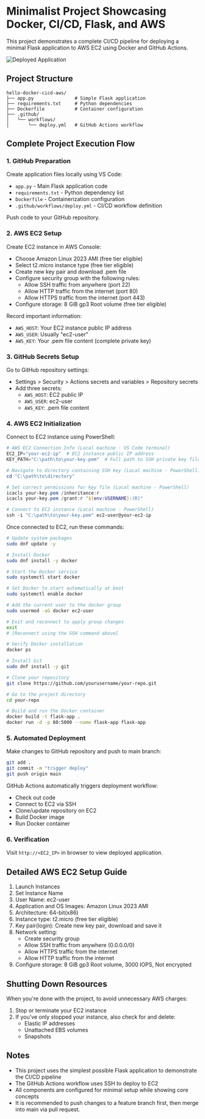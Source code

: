 # Minimalist Project Showcasing Docker, CI/CD, Flask, and AWS

This project demonstrates a complete CI/CD pipeline for deploying a minimal Flask application to AWS EC2 using Docker and GitHub Actions.

![Deployed Application](https://github.com/AD2000X/docker_cicd_flask_awsec2/blob/main/images/successfully_deploy.jpg)

## Project Structure

```
hello-docker-cicd-aws/
├── app.py               # Simple Flask application
├── requirements.txt     # Python dependencies
├── Dockerfile           # Container configuration
├── .github/
│   └── workflows/
│       └── deploy.yml   # GitHub Actions workflow
```

## Complete Project Execution Flow

### 1. GitHub Preparation

Create application files locally using VS Code:

- `app.py` - Main Flask application code
- `requirements.txt` - Python dependency list 
- `Dockerfile` - Containerization configuration
- `.github/workflows/deploy.yml` - CI/CD workflow definition

Push code to your GitHub repository.

### 2. AWS EC2 Setup

Create EC2 instance in AWS Console:

- Choose Amazon Linux 2023 AMI (free tier eligible)
- Select t2.micro instance type (free tier eligible)
- Create new key pair and download .pem file
- Configure security group with the following rules:
  - Allow SSH traffic from anywhere (port 22)
  - Allow HTTP traffic from the internet (port 80)
  - Allow HTTPS traffic from the internet (port 443)
- Configure storage: 8 GiB gp3 Root volume (free tier eligible)

Record important information:
- `AWS_HOST`: Your EC2 instance public IP address
- `AWS_USER`: Usually "ec2-user"
- `AWS_KEY`: Your .pem file content (complete private key)

### 3. GitHub Secrets Setup

Go to GitHub repository settings:
- Settings > Security > Actions secrets and variables > Repository secrets
- Add three secrets:
  - `AWS_HOST`: EC2 public IP
  - `AWS_USER`: ec2-user
  - `AWS_KEY`: .pem file content

### 4. AWS EC2 Initialization

Connect to EC2 instance using PowerShell:

```powershell
# AWS EC2 Connection Info (Local machine - VS Code terminal)
EC2_IP="your-ec2-ip"  # EC2 instance public IP address
KEY_PATH="C:\path\to\your-key.pem"  # Full path to SSH private key file

# Navigate to directory containing SSH key (Local machine - PowerShell)
cd "C:\path\to\directory"

# Set correct permissions for key file (Local machine - PowerShell)
icacls your-key.pem /inheritance:r
icacls your-key.pem /grant:r "${env:USERNAME}:(R)"

# Connect to EC2 instance (Local machine - PowerShell)
ssh -i "C:\path\to\your-key.pem" ec2-user@your-ec2-ip
```

Once connected to EC2, run these commands:

```bash
# Update system packages
sudo dnf update -y

# Install Docker
sudo dnf install -y docker

# Start the Docker service
sudo systemctl start docker

# Set Docker to start automatically at boot
sudo systemctl enable docker

# Add the current user to the docker group
sudo usermod -aG docker ec2-user

# Exit and reconnect to apply group changes
exit
# [Reconnect using the SSH command above]

# Verify Docker installation
docker ps

# Install Git
sudo dnf install -y git

# Clone your repository
git clone https://github.com/yourusername/your-repo.git

# Go to the project directory
cd your-repo

# Build and run the Docker container
docker build -t flask-app .
docker run -d -p 80:5000 --name flask-app flask-app
```

### 5. Automated Deployment

Make changes to GitHub repository and push to main branch:

```bash
git add .
git commit -m "trigger deploy"
git push origin main
```

GitHub Actions automatically triggers deployment workflow:
- Check out code
- Connect to EC2 via SSH
- Clone/update repository on EC2
- Build Docker image
- Run Docker container

### 6. Verification

Visit `http://<EC2_IP>` in browser to view deployed application.

## Detailed AWS EC2 Setup Guide

1. Launch Instances
2. Set Instance Name
3. User Name: ec2-user
4. Application and OS Images: Amazon Linux 2023 AMI
5. Architecture: 64-bit(x86)
6. Instance type: t2.micro (free tier eligible)
7. Key pair(login): Create new key pair, download and save it
8. Network setting:
   - Create security group
   - Allow SSH traffic from anywhere (0.0.0.0/0)
   - Allow HTTPS traffic from the internet
   - Allow HTTP traffic from the internet
9. Configure storage: 8 GiB gp3 Root volume, 3000 IOPS, Not encrypted

## Shutting Down Resources

When you're done with the project, to avoid unnecessary AWS charges:

1. Stop or terminate your EC2 instance
2. If you've only stopped your instance, also check for and delete:
   - Elastic IP addresses
   - Unattached EBS volumes
   - Snapshots

## Notes

- This project uses the simplest possible Flask application to demonstrate the CI/CD pipeline
- The GitHub Actions workflow uses SSH to deploy to EC2
- All components are configured for minimal setup while showing core concepts
- It is recommended to push changes to a feature branch first, then merge into main via pull request.
